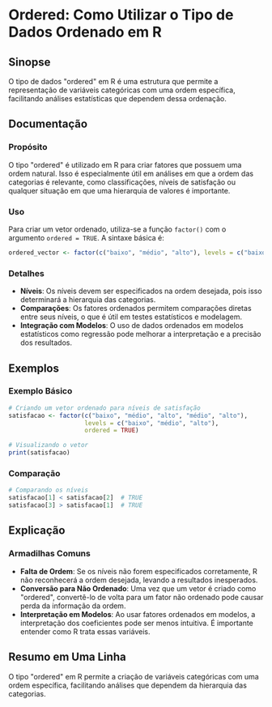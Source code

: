 <!--
Meta Description: # Ordered: Como Utilizar o Tipo de Dados Ordenado em R ## Sinopse O tipo de dados "ordered" em R é uma estrutura que permite a representação de variáv...
Meta Keywords: ordered, que, ordem, uma, níveis
-->

# Ordered: Como Utilizar o Tipo de Dados Ordenado em R

## Sinopse
O tipo de dados "ordered" em R é uma estrutura que permite a representação de variáveis categóricas com uma ordem específica, facilitando análises estatísticas que dependem dessa ordenação.

## Documentação
### Propósito
O tipo "ordered" é utilizado em R para criar fatores que possuem uma ordem natural. Isso é especialmente útil em análises em que a ordem das categorias é relevante, como classificações, níveis de satisfação ou qualquer situação em que uma hierarquia de valores é importante.

### Uso
Para criar um vetor ordenado, utiliza-se a função `factor()` com o argumento `ordered = TRUE`. A sintaxe básica é:

```R
ordered_vector <- factor(c("baixo", "médio", "alto"), levels = c("baixo", "médio", "alto"), ordered = TRUE)
```

### Detalhes
- **Níveis**: Os níveis devem ser especificados na ordem desejada, pois isso determinará a hierarquia das categorias.
- **Comparações**: Os fatores ordenados permitem comparações diretas entre seus níveis, o que é útil em testes estatísticos e modelagem.
- **Integração com Modelos**: O uso de dados ordenados em modelos estatísticos como regressão pode melhorar a interpretação e a precisão dos resultados.

## Exemplos
### Exemplo Básico
```R
# Criando um vetor ordenado para níveis de satisfação
satisfacao <- factor(c("baixo", "médio", "alto", "médio", "alto"), 
                     levels = c("baixo", "médio", "alto"), 
                     ordered = TRUE)

# Visualizando o vetor
print(satisfacao)
```

### Comparação
```R
# Comparando os níveis
satisfacao[1] < satisfacao[2]  # TRUE
satisfacao[3] > satisfacao[1]  # TRUE
```

## Explicação
### Armadilhas Comuns
- **Falta de Ordem**: Se os níveis não forem especificados corretamente, R não reconhecerá a ordem desejada, levando a resultados inesperados.
- **Conversão para Não Ordenado**: Uma vez que um vetor é criado como "ordered", convertê-lo de volta para um fator não ordenado pode causar perda da informação da ordem.
- **Interpretação em Modelos**: Ao usar fatores ordenados em modelos, a interpretação dos coeficientes pode ser menos intuitiva. É importante entender como R trata essas variáveis.

## Resumo em Uma Linha
O tipo "ordered" em R permite a criação de variáveis categóricas com uma ordem específica, facilitando análises que dependem da hierarquia das categorias.
